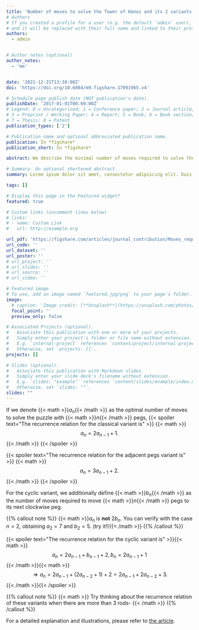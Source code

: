 ```yaml
---
title: 'Number of moves to solve the Tower of Hanoi and its 2 variants'
# Authors
# If you created a profile for a user (e.g. the default `admin` user), write the username (folder name) here
# and it will be replaced with their full name and linked to their profile.
authors:
  - admin


# Author notes (optional)
author_notes:
  - 'me'


date: '2021-12-21T13:38:00Z'
doi: 'https://doi.org/10.6084/m9.figshare.17091965.v4'

# Schedule page publish date (NOT publication's date).
publishDate: '2017-01-01T00:00:00Z'
# Legend: 0 = Uncategorized; 1 = Conference paper; 2 = Journal article;
# 3 = Preprint / Working Paper; 4 = Report; 5 = Book; 6 = Book section;
# 7 = Thesis; 8 = Patent
publication_types: ['2']

# Publication name and optional abbreviated publication name.
publication: In *figshare*
publication_short: In *figshare*

abstract: We describe the minimal number of moves required to solve the traditional Tower of Hanoi game, the adjacent pegs variant, and the Cyclic Hanoi variant, by using recurrent relations and generating functions.

# Summary. An optional shortened abstract.
summary: Lorem ipsum dolor sit amet, consectetur adipiscing elit. Duis posuere tellus ac convallis placerat. Proin tincidunt magna sed ex sollicitudin condimentum.

tags: []

# Display this page in the Featured widget?
featured: true

# Custom links (uncomment lines below)
# links:
# - name: Custom Link
#   url: http://example.org

url_pdf: 'https://figshare.com/articles/journal_contribution/Moves_required_to_solve_Tower_of_Hanoi_and_2_variants_pdf/17091965'
url_code: ''
url_dataset: ''
url_poster: ''
# url_project: ''
# url_slides: ''
# url_source: ''
# url_video: ''

# Featured image
# To use, add an image named `featured.jpg/png` to your page's folder.
image:
  # caption: 'Image credit: [**Unsplash**](https://unsplash.com/photos/pLCdAaMFLTE)'
  focal_point: ''
  preview_only: false

# Associated Projects (optional).
#   Associate this publication with one or more of your projects.
#   Simply enter your project's folder or file name without extension.
#   E.g. `internal-project` references `content/project/internal-project/index.md`.
#   Otherwise, set `projects: []`.
projects: []

# Slides (optional).
#   Associate this publication with Markdown slides.
#   Simply enter your slide deck's filename without extension.
#   E.g. `slides: "example"` references `content/slides/example/index.md`.
#   Otherwise, set `slides: ""`.
slides: ""
---
```


If we denote {{< math >}}$a_n${{< /math >}} as the optimal number of moves to solve the puzzle with {{< math >}}$n${{< /math >}} pegs, {{< spoiler text="The recurrence relation for the classical variant is" >}} {{< math >}}$$a_n=2a_{n-1}+1.$${{< /math >}} {{< /spoiler >}}

{{< spoiler text="The recurrence relation for the adjacent pegs variant is" >}} {{< math >}}$$a_n=3a_{n-1}+2.$${{< /math >}} {{< /spoiler >}}

For the cyclic variant, we additionally define {{< math >}}$b_n${{< /math >}} as the number of moves required to move {{< math >}}$n${{< /math >}} pegs to its next clockwise peg.

{{% callout note %}}
{{< math >}}$a_n$ is **not** $2b_n$. You can verify with the case $n=2$, obtaining $a_2=7$ and $b_2=5.$ (try it!){{< /math >}}
{{% /callout %}}

{{< spoiler text="The recurrence relation for the cyclic variant is" >}}{{< math >}}$$a_n=2a_{n-1}+b_{n-1}+2,
b_n=2a_{n-1}+1$${{< /math >}}{{< math >}}$$
\Rightarrow a_n=2a_{n-1}+(2a_{n-2}+1)+2=2a_{n-1}+2a_{n-2}+3.$$
{{< /math >}}{{< /spoiler >}}

{{% callout note %}}
{{< math >}}
Try thinking about the recurrence relation of these variants when there are more than $3$ rods-
{{< /math >}}
{{% /callout %}}

For a detailed explanation and illustrations, please refer to [the article](https://figshare.com/articles/journal_contribution/Moves_required_to_solve_Tower_of_Hanoi_and_2_variants_pdf/17091965).
